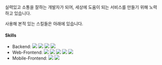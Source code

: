 실력있고 소통을 잘하는 개발자가 되어, 세상에 도움이 되는 서비스를 만들기 위해 노력하고 있습니다. <br/>

사용해 본적 있는 스킬들은 아래에 있습니다.


#### Skills
- Backend: <img src="https://img.shields.io/badge/Python-3776AB?style=flat-square&logo=Python&logoColor=white"/> <img src="https://img.shields.io/badge/Django-092E20?style=flat-square&logo=Django&logoColor=white"/> <img src="https://img.shields.io/badge/Java-5382a1?style=flat-square&logo=Java&logoColor=white"/> <img src="https://img.shields.io/badge/Spring-6DB33F?style=flat-square&logo=Spring&logoColor=white"/>
- Web-Frontend: <img src="https://img.shields.io/badge/JavaScript-F7DF1E?style=flat-square&logo=JavaScript&logoColor=white"/> <img src="https://img.shields.io/badge/VueJs-4FC08D?style=flat-square&logo=Vue.Js&logoColor=white"/> <img src="https://img.shields.io/badge/HTML5-E34F26?style=flat-square&logo=HTML5&logoColor=white"/> <img src="https://img.shields.io/badge/CSS3-1572B6?style=flat-square&logo=CSS3&logoColor=white"/> <img src="https://img.shields.io/badge/BootStrap-7952B3?style=flat-square&logo=Bootstrap&logoColor=white"/> 
- Mobile-Frontend: <img src="https://img.shields.io/badge/Kotlin-7F52FF?style=flat-square&logo=Kotlin&logoColor=white"/> <img src="https://img.shields.io/badge/Android-3DDC84?style=flat-square&logo=Android&logoColor=white"/>
<!---
HQkim/HQkim is a ✨ special ✨ repository because its `README.md` (this file) appears on your GitHub profile.
You can click the Preview link to take a look at your changes.
--->
